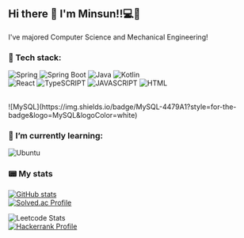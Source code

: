 ## Hi there 👋 I'm Minsun!!💻🚀
I've majored Computer Science and Mechanical Engineering!

<!--
**minisundev/minisundev** is a ✨ _special_ ✨ repository because its `README.md` (this file) appears on your GitHub profile.

Here are some ideas to get you started:

- 🔭 I’m currently working on ...
- 🌱 I’m currently learning ...
- 👯 I’m looking to collaborate on ...
- 🤔 I’m looking for help with ...
- 💬 Ask me about ...
- 📫 How to reach me: ...
- 😄 Pronouns: ...
- ⚡ Fun fact: ...
-->
### 🚀 Tech stack:
![Spring](https://img.shields.io/badge/Spring-6DB33F?style=for-the-badge&logo=Spring&logoColor=white)
![Spring Boot](https://img.shields.io/badge/SpringBoot-6DB33F?style=for-the-badge&logo=SpringBoot&logoColor=white)
![Java](https://img.shields.io/badge/Java-E34F26?style=for-the-badge&logo=Java&logoColor=white)
![Kotlin](https://img.shields.io/badge/Kotlin-7F52FF?style=for-the-badge&logo=Kotlin&logoColor=white)
<br>
![React](https://img.shields.io/badge/react-61DAFB?style=for-the-badge&logo=react&logoColor=white)
![TypeSCRIPT](https://img.shields.io/badge/Typescript-3178C6?style=for-the-badge&logo=Typescript&logoColor=white)
![JAVASCRIPT](https://img.shields.io/badge/Javascript-F7DF1E?style=for-the-badge&logo=Javascript&logoColor=white)
![HTML](https://img.shields.io/badge/HTML5-E34F26?style=for-the-badge&logo=HTML5&logoColor=white)

<br>
![MySQL](https://img.shields.io/badge/MySQL-4479A1?style=for-the-badge&logo=MySQL&logoColor=white)

<!--
<br>
![Hibernate](https://img.shields.io/badge/Hibernate-59666C?style=for-the-badge&logo=Hibernate&logoColor=white)
![Amazon RDS](https://img.shields.io/badge/RDS-527FFF?style=for-the-badge&logo=AmazonRDS&logoColor=white)
![Amazon EC2](https://img.shields.io/badge/EC2-FF9900?style=for-the-badge&logo=AmazonEC2&logoColor=white)
![Python](https://img.shields.io/badge/Python-3776AB?style=for-the-badge&logo=Python&logoColor=white)
-->


### 🌱 I’m currently learning:
<!--
<br>
![Docker](https://img.shields.io/badge/Docker-2496ED?style=for-the-badge&logo=Docker&logoColor=white)
![Github Actions](https://img.shields.io/badge/GithubActions-2088FF?style=for-the-badge&logo=GithubActions&logoColor=white)
![Redis](https://img.shields.io/badge/Redis-DC382D?style=for-the-badge&logo=Redis&logoColor=white)
![ElasticSearch](https://img.shields.io/badge/ElasticSearch-005571?style=for-the-badge&logo=ElasticSerach&logoColor=white)
-->
![Ubuntu](https://img.shields.io/badge/Ubuntu-E95420?style=for-the-badge&logo=Ubuntu&logoColor=white)


### 📟 My stats
[![GitHub stats](https://github-readme-stats.vercel.app/api?username=minisundev&theme=vue)](https://github.com/anuraghazra/github-readme-stats)
<br>
[![Solved.ac Profile](http://mazassumnida.wtf/api/v2/generate_badge?boj=minisun)](https://solved.ac/minisun/)
<br>
<!--![Leetcode Stats](https://leetcard.jacoblin.cool/minisun?theme=wtf)-->
![Leetcode Stats](https://leetcard.jacoblin.cool/minisun?ext=heatmap)
<br>
[![Hackerrank Profile](https://img.shields.io/badge/-Hackerrank-2EC866?style=for-the-badge&logo=HackerRank&logoColor=white)](https://www.hackerrank.com/profile/minisundev)

<!--
### 📫 How to reach me:

### 🔭 I’m currently working on

### 📖 I’ve worked on
-->




